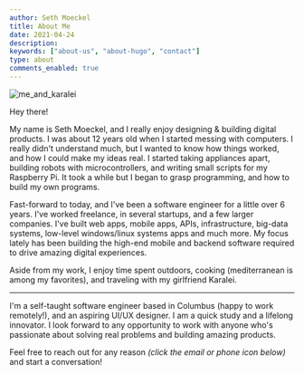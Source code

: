 ```yaml
---
author: Seth Moeckel
title: About Me
date: 2021-04-24
description:
keywords: ["about-us", "about-hugo", "contact"]
type: about
comments_enabled: true
---
```


![me_and_karalei](/about_me_pic.png)

Hey there!

My name is Seth Moeckel, and I really enjoy designing & building digital products. I was about 12 years old when I started messing with computers. I really didn't understand much, but I wanted to know how things worked, and how I could make my ideas real. I started taking appliances apart, building robots with microcontrollers, and writing small scripts for my Raspberry Pi. It took a while but I began to grasp programming, and how to build my own programs. 

Fast-forward to today, and I've been a software engineer for a little over 6 years. I've worked freelance, in several startups, and a few larger companies. I've built web apps, mobile apps, APIs, infrastructure, big-data systems, low-level windows/linux systems apps and much more. My focus lately has been building the high-end mobile and backend software required to drive amazing digital experiences.

Aside from my work, I enjoy time spent outdoors, cooking (mediterranean is among my favorites), and traveling with my girlfriend Karalei.

--- 

I'm a self-taught software engineer based in Columbus (happy to work remotely!), and an aspiring UI/UX designer. I am a quick study and a lifelong innovator. I look forward to any opportunity to work with anyone who's passionate about solving real problems and building amazing products. 

Feel free to reach out for any reason _(click the email or phone icon below)_ and start a conversation!
